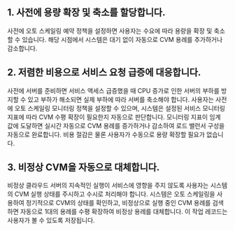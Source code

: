 ## 1. 사전에 용량 확장 및 축소를 할당합니다.
사전에 오토 스케일링 예약 정책을 설정하면 사용자는 수요에 따라 용량을 확장 및 축소할 수 있습니다. 해당 시점에서 시스템은 대기 없이 자동으로 CVM 용례를 추가하거나 감소합니다.

## 2. 저렴한 비용으로 서비스 요청 급증에 대응합니다.

사전에 서버를 준비하면 서비스 액세스 급증했을 때 CPU 증가로 인한 서버의 부하를 방지할 수 있고 부하가 해소되면 실제 부하에 따라 서버를 축소해야 합니다. 사용자는 사전에 오토 스케일링 모니터링 정책을 설정할 수 있으며, 시스템은 설정된 서비스 모니터링 지표에 따라 CVM 수평 확장이 필요한지 자동으로 판단합니다. 모니터링 지표이 임계 값에 도달하면 실시간 자동으로 CVM 용례를 증가하거나 감소하여 로드 밸런서 구성을 자동으로 완료합니다. 비용 절감은 물론 사용자가 수동으로 용량 확장할 필요가 없습니다.

## 3. 비정상 CVM을 자동으로 대체합니다.

비정상 클라우드 서버의 지속적인 실행이 서비스에 영향을 주지 않도록 사용자는 시스템의 CVM 실행 상태를 주시하고 수시로 처리해야 합니다. 시스템은 오토 스케일링을 사용하여 정기적으로 CVM의 상태를 확인하고, 비정상으로 실행 중인 CVM 용례를 검색하면 자동으로 1대의 용례를 수평 확장하여 비정상 용례를 대체합니다. 이 작업 레코드는 사용자가 볼 수 있도록 저장됩니다.
